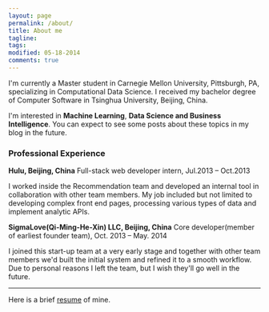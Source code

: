 ```yaml
---
layout: page
permalink: /about/
title: About me
tagline: 
tags: 
modified: 05-18-2014
comments: true
---
```


I'm currently a Master student in Carnegie Mellon University, Pittsburgh, PA, specializing in Computational Data Science. I received my bachelor degree of Computer Software in Tsinghua University, Beijing, China. 

I'm interested in **Machine Learning**, **Data Science and Business Intelligence**. You can expect to see some posts about these topics in my blog in the future. 

### Professional Experience

**Hulu, Beijing, China** Full-stack web developer intern, Jul.2013 – Oct.2013

I worked inside the Recommendation team and developed an internal tool in collaboration with other team members. My job included but not limited to developing complex front end pages, processing various types of data and implement analytic APIs.

**SigmaLove(Qi-Ming-He-Xin) LLC, Beijing, China** Core developer(member of earliest founder team), Oct. 2013 – May. 2014

I joined this start-up team at a very early stage and together with other team members we'd built the initial system and refined it to a smooth workflow. Due to personal reasons I left the team, but I wish they'll go well in the future.

<hr/>

Here is a brief <a href="/files/resume.pdf">resume</a> of mine.